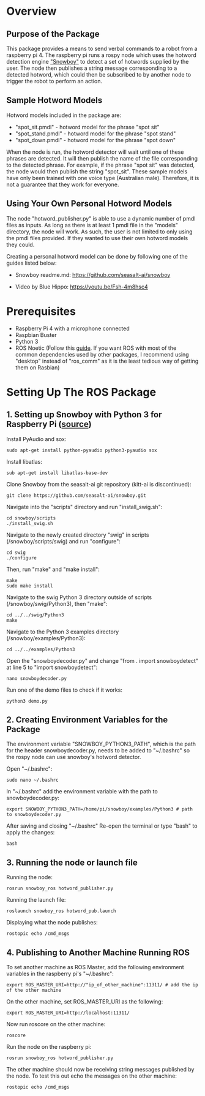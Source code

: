 # Overview
## Purpose of the Package
This package provides a means to send verbal commands to a robot from a raspberry pi 4. The raspberry pi runs a rospy node which uses the hotword detection engine ["Snowboy"](https://github.com/seasalt-ai/snowboy.git) to detect a set of hotwords supplied by the user. The node then publishes a string message corresponding to a detected hotword, which could then be subscribed to by another node to trigger the robot to perform an action.

## Sample Hotword Models
Hotword models included in the package are:
- "spot_sit.pmdl" - hotword model for the phrase "spot sit"
- "spot_stand.pmdl" - hotword model for the phrase "spot stand"
- "spot_down.pmdl" - hotword model for the phrase "spot down"

When the node is run, the hotword detector will wait until one of these phrases are detected. It will then publish the name of the file corresponding to the detected phrase. For example, if the phrase "spot sit" was detected, the node would then publish the string "spot_sit". These sample models have only been trained with one voice type (Australian male). Therefore, it is not a guarantee that they work for everyone.

## Using Your Own Personal Hotword Models
The node "hotword_publisher.py" is able to use a dynamic number of pmdl files as inputs. As long as there is at least 1 pmdl file in the "models" directory, the node will work. As such, the user is not limited to only using the pmdl files provided. If they wanted to use their own hotword models they could.

Creating a personal hotword model can be done by following one of the guides listed below:

- Snowboy readme.md: https://github.com/seasalt-ai/snowboy

- Video by Blue Hippo: https://youtu.be/Fsh-4m8hsc4

# Prerequisites
- Raspberry Pi 4 with a microphone connected
- Raspbian Buster
- Python 3
- ROS Noetic (Follow this [guide](https://varhowto.com/install-ros-noetic-raspberry-pi-4/#ROS_Noetic_Raspberry_Pi##). If you want ROS with most of the common dependencies used by other packages, I recommend using "desktop" instead of "ros_comm" as it is the least tedious way of getting them on Rasbian)

# Setting Up The ROS Package

## 1. Setting up Snowboy with Python 3 for Raspberry Pi ([source](https://youtu.be/nClsUOJXsTI))

Install PyAudio and sox:

```
sudo apt-get install python-pyaudio python3-pyaudio sox
```

Install libatlas:

```
sub apt-get install libatlas-base-dev
```

Clone Snowboy from the seasalt-ai git repository (kitt-ai is discontinued):

```
git clone https://github.com/seasalt-ai/snowboy.git
```

Navigate into the "scripts" directory and run "install_swig.sh":

```
cd snowboy/scripts
./install_swig.sh
```

Navigate to the newly created directory "swig" in scripts (/snowboy/scripts/swig) and run "configure":

```
cd swig
./configure
```

Then, run "make" and "make install":

```
make
sudo make install
```

Navigate to the swig Python 3 directory outside of scripts (/snowboy/swig/Python3), then "make":

```
cd ../../swig/Python3
make
```

Navigate to the Python 3 examples directory (/snowboy/examples/Python3):

```
cd ../../examples/Python3
```

Open the "snowboydecoder.py" and change "from . import snowboydetect" at line 5 to "import snowboydetect":

```
nano snowboydecoder.py
```

Run one of the demo files to check if it works:

```
python3 demo.py
```

## 2. Creating Environment Variables for the Package

The environment variable "SNOWBOY_PYTHON3_PATH", which is the path for the header snowboydecoder.py, needs to be added to "~/.bashrc" so the rospy node can use snowboy's hotword detector.

Open "~/.bashrc":

```
sudo nano ~/.bashrc
```

In "~/.bashrc" add the environment variable with the path to snowboydecoder.py:

```
export SNOWBOY_PYTHON3_PATH=/home/pi/snowboy/examples/Python3 # path to snowboydecoder.py
```

After saving and closing "~/.bashrc" Re-open the terminal or type "bash" to apply the changes:

```
bash
```

## 3. Running the node or launch file

Running the node:

```
rosrun snowboy_ros hotword_publisher.py
```

Running the launch file:

```
roslaunch snowboy_ros hotword_pub.launch
```

Displaying what the node publishes:

```
rostopic echo /cmd_msgs
```

## 4. Publishing to Another Machine Running ROS

To set another machine as ROS Master, add the following environment variables in the raspberry pi's "~/.bashrc":

```
export ROS_MASTER_URI=http://"ip_of_other_machine":11311/ # add the ip of the other machine
```
On the other machine, set ROS_MASTER_URI as the following:

```
export ROS_MASTER_URI=http://localhost:11311/
```
Now run roscore on the other machine:

```
roscore
```
Run the node on the raspberry pi:

```
rosrun snowboy_ros hotword_publisher.py
```
The other machine should now be receiving string messages published by the node. To test this out echo the messages on the other machine:

```
rostopic echo /cmd_msgs
```

